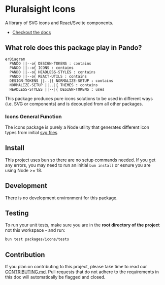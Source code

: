 # Pluralsight Icons

A library of SVG icons and React/Svelte components.

- [Checkout the docs](https://pluralsight.github.io/pando/docs/development/icons/intro)

## What role does this package play in Pando?

```mermaid
erDiagram
  PANDO ||--o{ DESIGN-TOKENS : contains
  PANDO ||--o{ ICONS : contains
  PANDO ||--o{ HEADLESS-STYLES : contains
  PANDO ||--o{ REACT-UTILS : contains
  DESIGN-TOKENS ||..|{ NORMALIZE-SETUP : contains
  NORMALIZE-SETUP ||..|{ THEMES : contains
  HEADLESS-STYLES ||--|{ DESIGN-TOKENS : uses
```

This package produces pure icons solutions to be used in different ways (i.e. SVG or components) and is decoupled from all other packages.

### Icons General Function

The icons package is purely a Node utility that generates different icon types from initial [svg files](https://github.com/pluralsight/pando/tree/main/packages/icons/src).

## Install

This project uses bun so there are no setup commands needed. If you get any errors, you may need to run an initial `bun install` or esnure you are using Node >= 18.

## Development

There is no development environment for this package.

## Testing

To run your unit tests, make sure you are in the **root directory of the project** not this workspace - and run:

```bash
bun test packages/icons/tests
```

## Contribution

If you plan on contributing to this project, please take time to read our [CONTRIBUTING.md](https://github.com/pluralsight/pando/blob/main/CONTRIBUTING.md). Pull requests that do not adhere to the requirements in this doc will automatically be flagged and closed.
